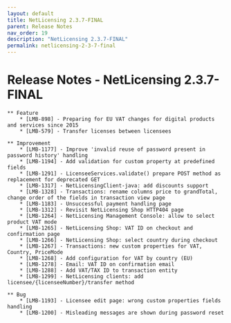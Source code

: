 ```yaml
---
layout: default
title: NetLicensing 2.3.7-FINAL
parent: Release Notes
nav_order: 19
description: "NetLicensing 2.3.7-FINAL"
permalink: netlicensing-2-3-7-final
---
```


Release Notes - NetLicensing 2.3.7-FINAL
========================================

    ** Feature
        * [LMB-898] - Preparing for EU VAT changes for digital products and services since 2015
        * [LMB-579] - Transfer licenses between licensees

    ** Improvement
        * [LMB-1177] - Improve 'invalid reuse of password present in password history' handling
        * [LMB-1194] - Add validation for custom property at predefined fields
        * [LMB-1291] - LicenseeServices.validate() prepare POST method as replacement for deprecated GET
        * [LMB-1317] - NetLicensingClient-java: add discounts support
        * [LMB-1328] - Transactions: rename columns price to grandTotal, change order of the fields in transaction view page
        * [LMB-1183] - Unsuccessful payment handling page
        * [LMB-1312] - Revisit NetLicensing Shop HTTP404 page
        * [LMB-1264] - NetLicensing Management Console: allow to select product VAT mode
        * [LMB-1265] - NetLicensing Shop: VAT ID on checkout and confirmation page
        * [LMB-1266] - NetLicensing Shop: select country during checkout
        * [LMB-1267] - Transactions: new custom properties for VAT, Country, PriceMode
        * [LMB-1268] - Add configuration for VAT by country (EU)
        * [LMB-1278] - Email: VAT ID on confirmation email
        * [LMB-1288] - Add VAT/TAX ID to transaction entity
        * [LMB-1299] - NetLicensing clients: add licensee/{licenseeNumber}/transfer method

    ** Bug
        * [LMB-1193] - Licensee edit page: wrong custom properties fields handling
        * [LMB-1200] - Misleading messages are shown during password reset
